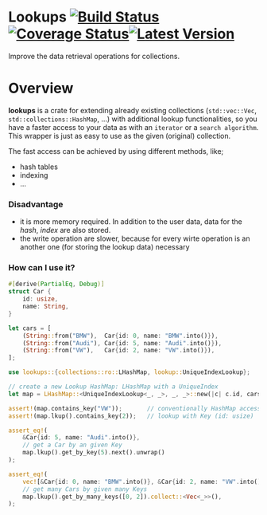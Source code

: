 # Lookups [![Build Status]][Build Action] [![Coverage Status]][Coverage Action][![Latest Version]][crates.io]  

[Build Status]: https://github.com/lima1909/lookups/actions/workflows/continuous_integration.yml/badge.svg
[Build Action]: https://github.com/lima1909/lookups/actions
[Coverage Status]: https://codecov.io/gh/lima1909/lookups/branch/main/graph/badge.svg?token=VO3VV8BFLN
[Coverage Action]: https://codecov.io/gh/lima1909/lookups
[Latest Version]: https://img.shields.io/crates/v/lookups.svg
[crates.io]: https://crates.io/crates/lookups


Improve the data retrieval operations for collections.

# Overview

__lookups__ is a crate for extending already existing collections (`std::vec::Vec`, `std::collections::HashMap`, ...)
with additional lookup functionalities, so you have a faster access to your data as with an `iterator` or a `search algorithm`.
This wrapper is just as easy to use as the given (original) collection.

The fast access can be achieved by using different methods, like;

- hash tables
- indexing
- ...

### Disadvantage

- it is more memory required. In addition to the user data, data for the _hash_, _index_ are also stored.
- the write operation are slower, because for every wirte operation is an another one (for storing the lookup data) necessary

### How can I use it?

```rust
#[derive(PartialEq, Debug)]
struct Car {
    id: usize,
    name: String,
}

let cars = [
    (String::from("BMW"),  Car{id: 0, name: "BMW".into()}),
    (String::from("Audi"), Car{id: 5, name: "Audi".into()}),
    (String::from("VW"),   Car{id: 2, name: "VW".into()}),
];

use lookups::{collections::ro::LHashMap, lookup::UniqueIndexLookup};

// create a new Lookup HashMap: LHashMap with a UniqueIndex
let map = LHashMap::<UniqueIndexLookup<_, _>, _, _>::new(|c| c.id, cars);

assert!(map.contains_key("VW"));       // conventionally HashMap access with Key (String)
assert!(map.lkup().contains_key(2));   // lookup with Key (id: usize)

assert_eq!(
    &Car{id: 5, name: "Audi".into()},
    // get a Car by an given Key
    map.lkup().get_by_key(5).next().unwrap()
);

assert_eq!(
    vec![&Car{id: 0, name: "BMW".into()}, &Car{id: 2, name: "VW".into()}],
    // get many Cars by given many Keys
    map.lkup().get_by_many_keys([0, 2]).collect::<Vec<_>>(),
);
```
